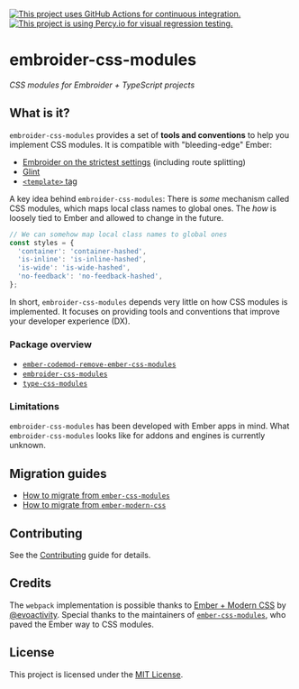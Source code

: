 [![This project uses GitHub Actions for continuous integration.](https://github.com/ijlee2/embroider-css-modules/actions/workflows/ci.yml/badge.svg)](https://github.com/ijlee2/embroider-css-modules/actions/workflows/ci.yml)
[![This project is using Percy.io for visual regression testing.](https://percy.io/static/images/percy-badge.svg)](https://percy.io/Isaac/embroider-css-modules)

# embroider-css-modules

_CSS modules for Embroider + TypeScript projects_


## What is it?

`embroider-css-modules` provides a set of **tools and conventions** to help you implement CSS modules. It is compatible with "bleeding-edge" Ember:

- [Embroider on the strictest settings](https://github.com/embroider-build/embroider/#options) (including route splitting)
- [Glint](https://typed-ember.gitbook.io/glint/)
- [`<template>` tag](https://github.com/ember-template-imports/ember-template-imports)

A key idea behind `embroider-css-modules`: There is _some_ mechanism called CSS modules, which maps local class names to global ones. The _how_ is loosely tied to Ember and allowed to change in the future.

```ts
// We can somehow map local class names to global ones
const styles = {
  'container': 'container-hashed',
  'is-inline': 'is-inline-hashed',
  'is-wide': 'is-wide-hashed',
  'no-feedback': 'no-feedback-hashed',
};
```

In short, `embroider-css-modules` depends very little on how CSS modules is implemented. It focuses on providing tools and conventions that improve your developer experience (DX).


### Package overview

- [`ember-codemod-remove-ember-css-modules`](/packages/ember-codemod-remove-ember-css-modules/README.md)
- [`embroider-css-modules`](/packages/embroider-css-modules/README.md)
- [`type-css-modules`](/type-css-modules/README.md)


### Limitations

`embroider-css-modules` has been developed with Ember apps in mind. What `embroider-css-modules` looks like for addons and engines is currently unknown.


## Migration guides

- [How to migrate from `ember-css-modules`](./documentations/how-to-migrate-from-ember-css-modules.md)
- [How to migrate from `ember-modern-css`](./documentations/how-to-migrate-from-ember-modern-css.md)


## Contributing

See the [Contributing](CONTRIBUTING.md) guide for details.


## Credits

The `webpack` implementation is possible thanks to [Ember + Modern CSS](https://github.com/evoactivity/ember-modern-css) by [@evoactivity](https://github.com/evoactivity). Special thanks to the maintainers of [`ember-css-modules`](https://github.com/salsify/ember-css-modules), who paved the Ember way to CSS modules.


## License

This project is licensed under the [MIT License](LICENSE.md).
